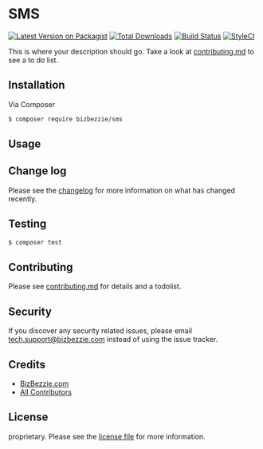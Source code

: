 # SMS

[![Latest Version on Packagist][ico-version]][link-packagist]
[![Total Downloads][ico-downloads]][link-downloads]
[![Build Status][ico-travis]][link-travis]
[![StyleCI][ico-styleci]][link-styleci]

This is where your description should go. Take a look at [contributing.md](contributing.md) to see a to do list.

## Installation

Via Composer

``` bash
$ composer require bizbezzie/sms
```

## Usage

## Change log

Please see the [changelog](changelog.md) for more information on what has changed recently.

## Testing

``` bash
$ composer test
```

## Contributing

Please see [contributing.md](contributing.md) for details and a todolist.

## Security

If you discover any security related issues, please email tech.support@bizbezzie.com instead of using the issue tracker.

## Credits

- [BizBezzie.com][link-author]
- [All Contributors][link-contributors]

## License

proprietary. Please see the [license file](license.md) for more information.

[ico-version]: https://img.shields.io/packagist/v/bizbezzie/sms.svg?style=flat-square
[ico-downloads]: https://img.shields.io/packagist/dt/bizbezzie/sms.svg?style=flat-square
[ico-travis]: https://img.shields.io/travis/bizbezzie/sms/master.svg?style=flat-square
[ico-styleci]: https://styleci.io/repos/12345678/shield

[link-packagist]: https://packagist.org/packages/bizbezzie/sms
[link-downloads]: https://packagist.org/packages/bizbezzie/sms
[link-travis]: https://travis-ci.org/bizbezzie/sms
[link-styleci]: https://styleci.io/repos/12345678
[link-author]: https://github.com/bizbezzie
[link-contributors]: ../../contributors
